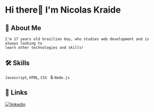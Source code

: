 
# Hi there👋 I'm Nicolas Kraide

## 🚀 About Me
    I'm 17 years old brazilian boy, who studies web development and is always looking to 
    learn other technologies and skills! 
## 🛠 Skills
`Javascript`, `HTML`, `CSS ` & `Node.js`


## 🔗 Links

[![linkedin](https://img.shields.io/badge/linkedin-0A66C2?style=for-the-badge&logo=linkedin&logoColor=white)](https://www.linkedin.com/in/nicolas-kraide-5523b52a9/)


